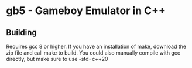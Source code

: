 # gb5 - Gameboy Emulator in C++

## Building
Requires gcc 8 or higher. If you have an installation of make, download the zip file and call 
    make
to build.
You could also manually compile with gcc directly, but make sure to use 
    -std=c++20